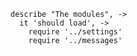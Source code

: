     describe "The modules", ->
      it 'should load', ->
        require '../settings'
        require '../messages'
